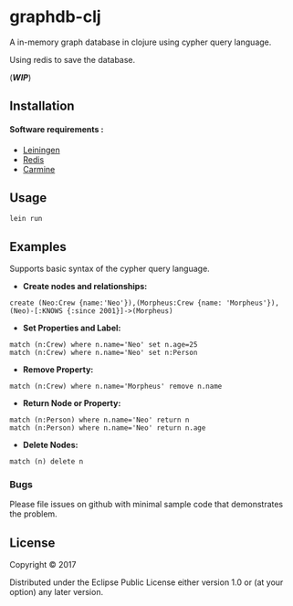 # graphdb-clj

A in-memory graph database in clojure using cypher query language.

Using redis to save the database.

(**_WIP_**)

## Installation

#### Software requirements :

- [Leiningen](https://leiningen.org/)
- [Redis](https://github.com/antirez/redis)
- [Carmine](https://github.com/ptaoussanis/carmine)

## Usage

```
lein run
```

## Examples

Supports basic syntax of the cypher query language.

- __Create nodes and relationships:__

```
create (Neo:Crew {name:'Neo'}),(Morpheus:Crew {name: 'Morpheus'}),(Neo)-[:KNOWS {:since 2001}]->(Morpheus)
```

- __Set Properties and Label:__

```
match (n:Crew) where n.name='Neo' set n.age=25
match (n:Crew) where n.name='Neo' set n:Person
```

- __Remove Property:__

```
match (n:Crew) where n.name='Morpheus' remove n.name
```

- __Return Node or Property:__

```
match (n:Person) where n.name='Neo' return n
match (n:Person) where n.name='Neo' return n.age
```

- __Delete Nodes:__

```
match (n) delete n
```

### Bugs

Please file issues on github with minimal sample code that demonstrates the problem.

## License

Copyright © 2017

Distributed under the Eclipse Public License either version 1.0 or (at
your option) any later version.
